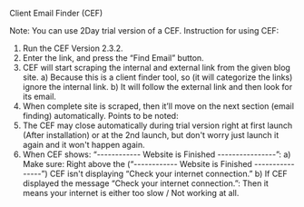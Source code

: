 Client Email Finder (CEF)

Note:	You can use 2Day trial version of a CEF.
Instruction for using CEF:
  1)	Run the CEF Version 2.3.2.
  2)	Enter the link, and press the “Find Email” button.
  3)	CEF will start scraping the internal and external link from the given blog site.
    a)	Because this is a client finder tool, so (it will categorize the links) ignore the internal link.
    b)	It will follow the external link and then look for its email.
  4)	When complete site is scraped, then it’ll move on the next section (email finding) automatically.
Points to be noted:
  1)	The CEF may close automatically during trial version right at first launch (After installation) or at the 2nd launch, but don't worry just launch it again and it won't happen again.
  2)	When CEF shows: “------------ Website is Finished ----------------”:
    a)	Make sure: Right above the (“------------ Website is Finished ----------------”) CEF isn't displaying “Check your internet connection.”
    b)	If CEF displayed the message “Check your internet connection.”: Then it means your internet is either too slow / Not working at all.
